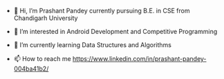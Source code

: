 - 👋 Hi, I’m Prashant Pandey currently pursuing B.E. in CSE from Chandigarh University
- 👀 I’m interested in Android Development and Competitive Programming
- 🌱 I’m currently learning Data Structures and Algorithms

- 📫 How to reach me https://www.linkedin.com/in/prashant-pandey-004ba41b2/

<!---
prashantkpandey/prashantkpandey is a ✨ special ✨ repository because its `README.md` (this file) appears on your GitHub profile.
You can click the Preview link to take a look at your changes.
--->
